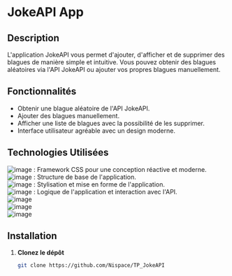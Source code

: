 # JokeAPI App

## Description
L'application JokeAPI vous permet d'ajouter, d'afficher et de supprimer des blagues de manière simple et intuitive. Vous pouvez obtenir des blagues aléatoires via l'API JokeAPI ou ajouter vos propres blagues manuellement.

## Fonctionnalités
- Obtenir une blague aléatoire de l'API JokeAPI.
- Ajouter des blagues manuellement.
- Afficher une liste de blagues avec la possibilité de les supprimer.
- Interface utilisateur agréable avec un design moderne.

## Technologies Utilisées
![image](https://img.shields.io/badge/Bootstrap-563D7C?style=for-the-badge&logo=bootstrap&logoColor=white) : Framework CSS pour une conception réactive et moderne. <br>
![image](https://img.shields.io/badge/HTML5-E34F26?style=for-the-badge&logo=html5&logoColor=white) : Structure de base de l'application. <br>
![image](https://img.shields.io/badge/CSS3-1572B6?style=for-the-badge&logo=css3&logoColor=white) : Stylisation et mise en forme de l'application. <br>
![image](https://img.shields.io/badge/JavaScript-323330?style=for-the-badge&logo=javascript&logoColor=F7DF1E) : Logique de l'application et interaction avec l'API. <br>
![image](https://img.shields.io/badge/Visual_Studio_Code-0078D4?style=for-the-badge&logo=visual%20studio%20code&logoColor=white) <br>
![image](https://img.shields.io/badge/Linux-FCC624?style=for-the-badge&logo=linux&logoColor=black) <br>
![image](https://img.shields.io/badge/GitHub-100000?style=for-the-badge&logo=github&logoColor=white) <br>
## Installation

1. **Clonez le dépôt**
   ```bash
   git clone https://github.com/Nispace/TP_JokeAPI

